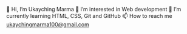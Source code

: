 👋 Hi, I’m Ukayching Marma
👀 I’m interested in Web development
🌱 I’m currently learning HTML, CSS, Git and GitHub
📫 How to reach me ukaychingmarma100@gmail.com
